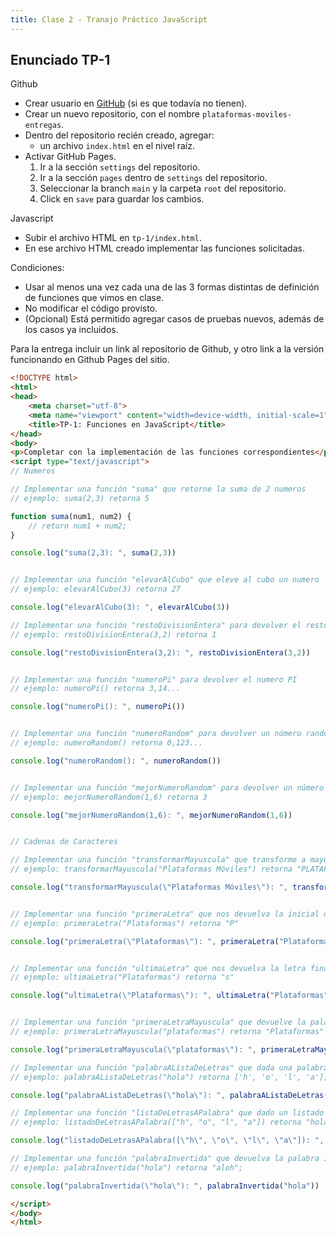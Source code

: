 ```yaml
---
title: Clase 2 - Tranajo Práctico JavaScript
---
```


## Enunciado TP-1

Github

- Crear usuario en [GitHub](https://github.com) (si es que todavía no tienen).
- Crear un nuevo repositorio, con el nombre `plataformas-moviles-entregas`.
- Dentro del repositorio recién creado, agregar:
    - un archivo `index.html` en el nivel raíz.
- Activar GitHub Pages.
    1. Ir a la sección `settings` del repositorio.
    2. Ir a la sección `pages` dentro de `settings` del repositorio.
    2. Seleccionar la branch `main` y la carpeta `root` del repositorio.
    2. Click en `save` para guardar los cambios.

Javascript

- Subir el archivo HTML en `tp-1/index.html`.
- En ese archivo HTML creado implementar las funciones solicitadas.

Condiciones:

- Usar al menos una vez cada una de las 3 formas distintas de definición de funciones que vimos en clase.
- No modificar el código provisto.
- (Opcional) Está permitido agregar casos de pruebas nuevos, además de los casos ya incluidos.

Para la entrega incluir un link al repositorio de Github, y otro link a la versión funcionando en Github Pages del sitio.

```html
<!DOCTYPE html>
<html>
<head>
	<meta charset="utf-8">
	<meta name="viewport" content="width=device-width, initial-scale=1">
	<title>TP-1: Funciones en JavaScript</title>
</head>
<body>
<p>Completar con la implementación de las funciones correspondientes</p>
<script type="text/javascript">
// Numeros

// Implementar una función "suma" que retorne la suma de 2 numeros
// ejemplo: suma(2,3) retorna 5

function suma(num1, num2) {
    // return num1 + num2;
}

console.log("suma(2,3): ", suma(2,3))


// Implementar una función "elevarAlCubo" que eleve al cubo un numero
// ejemplo: elevarAlCubo(3) retorna 27

console.log("elevarAlCubo(3): ", elevarAlCubo(3))

// Implementar una función "restoDivisionEntera" para devolver el resto de una división entera entre un dividendo y un divisor
// ejemplo: restoDivisionEntera(3,2) retorna 1

console.log("restoDivisionEntera(3,2): ", restoDivisionEntera(3,2))


// Implementar una función "numeroPi" para devolver el numero PI
// ejemplo: numeroPi() retorna 3,14...

console.log("numeroPi(): ", numeroPi())


// Implementar una función "numeroRandom" para devolver un número random / aleatorio
// ejemplo: numeroRandom() retorna 0,123...

console.log("numeroRandom(): ", numeroRandom())


// Implementar una función "mejorNumeroRandom" para devolver un número random entre 2 valores recibidos como parámetros
// ejemplo: mejorNumeroRandom(1,6) retorna 3

console.log("mejorNumeroRandom(1,6): ", mejorNumeroRandom(1,6))


// Cadenas de Caracteres

// Implementar una función "transformarMayuscula" que transforme a mayúscula la palabra recibida como parámetro
// ejemplo: transformarMayuscula("Plataformas Móviles") retorna "PLATAFORMAS MÓVILES"

console.log("transformarMayuscula(\"Plataformas Móviles\"): ", transformarMayuscula("Plataformas Móviles"))


// Implementar una función "primeraLetra" que nos devuelva la inicial de la palabra recibida como parámetro
// ejemplo: primeraLetra("Plataformas") retorna "P"

console.log("primeraLetra(\"Plataformas\"): ", primeraLetra("Plataformas"))


// Implementar una función "ultimaLetra" que nos devuelva la letra final la palabra recibida como parámetro
// ejemplo: ultimaLetra("Plataformas") retorna "s"

console.log("ultimaLetra(\"Plataformas\"): ", ultimaLetra("Plataformas"))


// Implementar una función "primeraLetraMayuscula" que devuelve la palabra original con su primera letra en mayúscula
// ejemplo: primeraLetraMayuscula("plataformas") retorna "Plataformas"

console.log("primeraLetraMayuscula(\"plataformas\"): ", primeraLetraMayuscula("plataformas"))

// Implementar una función "palabraAListaDeLetras" que dada una palabra me retorne un listado de sus letras
// ejemplo: palabraAListaDeLetras("hola") retorna ['h', 'o', 'l', 'a'];

console.log("palabraAListaDeLetras(\"hola\"): ", palabraAListaDeLetras("hola"))

// Implementar una función "listaDeLetrasAPalabra" que dado un listado de letras, devuelva una palabra
// ejemplo: listadoDeLetrasAPalabra(["h", "o", "l", "a"]) retorna "hola";

console.log("listadoDeLetrasAPalabra([\"h\", \"o\", \"l\", \"a\"]): ", listadoDeLetrasAPalabra(["h", "o", "l", "a"]))

// Implementar una función "palabraInvertida" que devuelva la palabra invertida
// ejemplo: palabraInvertida("hola") retorna "aloh";

console.log("palabraInvertida(\"hola\"): ", palabraInvertida("hola"))

</script>
</body>
</html>
```
